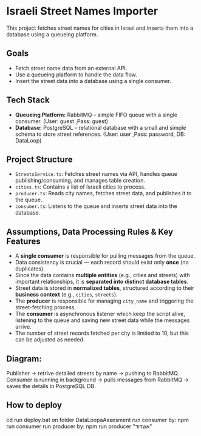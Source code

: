 # Israeli Street Names Importer
This project fetches street names for cities in Israel and inserts them into a database using a queueing platform.

## Goals
- Fetch street name data from an external API.
- Use a queueing platform to handle the data flow.
- Insert the street data into a database using a single consumer.

## Tech Stack
- **Queueing Platform:** RabbitMQ – simple FIFO queue with a single consumer. (User: guest ,Pass: guest)
- **Database:** PostgreSQL – relational database with a small and simple schema to store street references. (User: user ,Pass: password, DB: DataLoop)

## Project Structure
- `StreetsService.ts`: Fetches street names via API, handles queue publishing/consuming, and manages table creation.
- `cities.ts`: Contains a list of Israeli cities to process.
- `producer.ts`: Reads city names, fetches street data, and publishes it to the queue.
- `consumer.ts`: Listens to the queue and inserts street data into the database.

## Assumptions, Data Processing Rules & Key Features
- A **single consumer** is responsible for pulling messages from the queue.
- Data consistency is crucial — each record should exist only **once** (no duplicates).
- Since the data contains **multiple entities** (e.g., cities and streets) with important relationships, it is **separated into distinct database tables**.
- Street data is stored in **normalized tables**, structured according to their **business context** (e.g., `cities`, `streets`).
- The **producer** is responsible for managing `city_name` and triggering the street-fetching process.
- The **consumer** is asynchronous listener which keep the script alive, listening to the queue and saving new street data while the messages arrive.
- The number of street records fetched per city is limited to 10, but this can be adjusted as needed.

## Diagram: 
Publisher -> retrive detailed streets by name -> pushing to RabbitMQ.
Consumer is running in  background -> pulls messages from RabbitMQ -> saves the details in PostgreSQL DB.

## How to deploy
cd run deploy.bat on folder DataLoopaAssesment
run consumer by: npm run consumer 
run producer by: npm run producer "אשדוד" 


